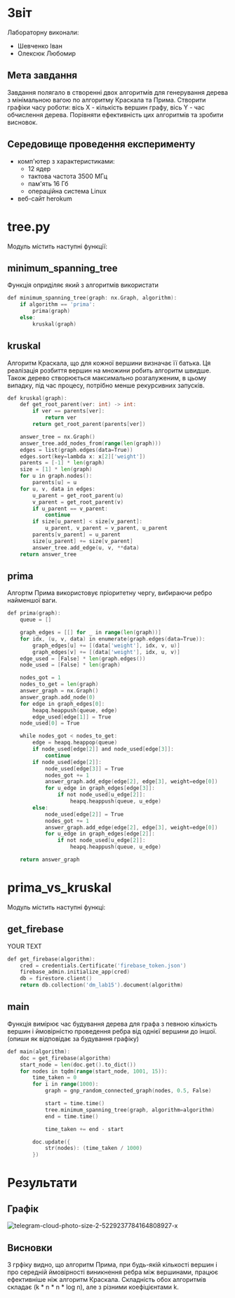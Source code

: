 # Звіт

Лабораторну виконали:
 * Шевченко Іван
 * Олексюк Любомир

## Мета завдання

Завдання полягало в створенні двох алгоритмів для генерування дерева з мінімальною вагою по алгоритму Краскала та Прима. Створити графіки часу роботи: вісь X - кількість вершин графу, вісь Y - час обчислення дерева. Порівняти ефективність цих алгоритмів та зробити висновок.

## Середовище проведення експерименту

 * комп'ютер з характеристиками: 
   * 12 ядер 
   * тактова частота 3500 МГц
   * пам'ять 16 Гб
   * операційна система Linux
 * веб-сайт herokum


# tree.py

Модуль містить наступні функції:

## minimum_spanning_tree

Функція оприділяє який з алгоритмів використати

``` go
def minimum_spanning_tree(graph: nx.Graph, algorithm):
    if algorithm == 'prima':
        prima(graph)
    else:
        kruskal(graph)
```

## kruskal

Алгоритм Краскала, що для кожної вершини визначає її батька. Ця реалізація розбиття вершин на множини робить алгоритм швидше. Також дерево створюється максимально розгалуженим, в цьому випадку, під час процесу, потрібно менше рекурсивних запусків. 

``` go
def kruskal(graph):
    def get_root_parent(ver: int) -> int:
        if ver == parents[ver]:
            return ver
        return get_root_parent(parents[ver])

    answer_tree = nx.Graph()
    answer_tree.add_nodes_from(range(len(graph)))
    edges = list(graph.edges(data=True))
    edges.sort(key=lambda x: x[2]['weight'])
    parents = [-1] * len(graph)
    size = [1] * len(graph)
    for u in graph.nodes():
        parents[u] = u
    for u, v, data in edges:
        u_parent = get_root_parent(u)
        v_parent = get_root_parent(v)
        if u_parent == v_parent:
            continue
        if size[u_parent] < size[v_parent]:
            u_parent, v_parent = v_parent, u_parent
        parents[v_parent] = u_parent
        size[u_parent] += size[v_parent]
        answer_tree.add_edge(u, v, **data)
    return answer_tree
```

## prima

Алгортм Прима використовує пріоритетну чергу, вибираючи ребро найменшої ваги.

```go
def prima(graph):
    queue = []

    graph_edges = [[] for _ in range(len(graph))]
    for idx, (u, v, data) in enumerate(graph.edges(data=True)):
        graph_edges[u] += [(data['weight'], idx, v, u)]
        graph_edges[v] += [(data['weight'], idx, u, v)]
    edge_used = [False] * len(graph.edges())
    node_used = [False] * len(graph)

    nodes_got = 1
    nodes_to_get = len(graph)
    answer_graph = nx.Graph()
    answer_graph.add_node(0)
    for edge in graph_edges[0]:
        heapq.heappush(queue, edge)
        edge_used[edge[1]] = True
    node_used[0] = True

    while nodes_got < nodes_to_get:
        edge = heapq.heappop(queue)
        if node_used[edge[2]] and node_used[edge[3]]:
            continue
        if node_used[edge[2]]:
            node_used[edge[3]] = True
            nodes_got += 1
            answer_graph.add_edge(edge[2], edge[3], weight=edge[0])
            for u_edge in graph_edges[edge[3]]:
                if not node_used[u_edge[2]]:
                    heapq.heappush(queue, u_edge)
        else:
            node_used[edge[2]] = True
            nodes_got += 1
            answer_graph.add_edge(edge[2], edge[3], weight=edge[0])
            for u_edge in graph_edges[edge[2]]:
                if not node_used[u_edge[2]]:
                    heapq.heappush(queue, u_edge)

    return answer_graph
```

# prima_vs_kruskal

Модуль містить наступні функці:

## get_firebase

YOUR TEXT

```go
def get_firebase(algorithm):
    cred = credentials.Certificate('firebase_token.json')
    firebase_admin.initialize_app(cred)
    db = firestore.client()
    return db.collection('dm_lab15').document(algorithm)
```

## main

Функція вимірює час будування дерева для графа з певною кількість вершин і ймовірністю проведення ребра від однієї вершини до іншої. (опиши як відповідає за будування графіку)

```go
def main(algorithm):
    doc = get_firebase(algorithm)
    start_node = len(doc.get().to_dict())
    for nodes in tqdm(range(start_node, 1001, 15)):
        time_taken = 0
        for i in range(1000):
            graph = gnp_random_connected_graph(nodes, 0.5, False)

            start = time.time()
            tree.minimum_spanning_tree(graph, algorithm=algorithm)
            end = time.time()

            time_taken += end - start

        doc.update({
            str(nodes): (time_taken / 1000)
        })
```

# Результати

## Графік

![telegram-cloud-photo-size-2-5229237784164808927-x](https://user-images.githubusercontent.com/92572643/154855064-cc66dd3d-8319-47c5-86d2-bd79c6c34f07.jpg)

## Висновки

З грфіку видно, що алгоритм Прима, при будь-якій кількості вершин і про середній ймовірності виникнення ребра між вершинами, працює ефективніше ніж алгоритм Краскала. Складність обох алгоритмів складає (k * n * n * log n), але з різними коефіцієнтами k.

